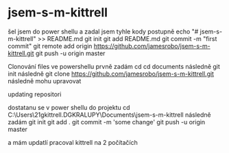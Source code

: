 ﻿# jsem-s-m-kittrell
šel jsem do power shellu a  zadal jsem tyhle kody postupně
echo "# jsem-s-m-kittrell" >> README.md
git init
git add README.md
git commit -m "first commit"
git remote add origin https://github.com/jamesrobo/jsem-s-m-kittrell.git
git push -u origin master





Clonování files ve powershellu 
prvně zadám cd cd documents
následně git init
následně git clone https://github.com/jamesrobo/jsem-s-m-kittrell.git
následně mohu upravovat


updating repositori

dostatanu se v power shellu do projektu
cd C:\Users\21gkittrell.DGKRALUPY\Documents\jsem-s-m-kittrell
následně zadám
git init
git add .
git commit -m 'some change'
git push -u origin master

a mám updatlí pracoval kittrell na 2 počítačích

